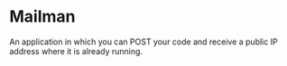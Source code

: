 # Mailman

An application in which you can POST your code and receive a public IP address where it is already running.
